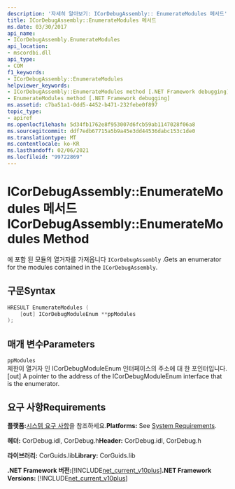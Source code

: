 ```yaml
---
description: '자세히 알아보기: ICorDebugAssembly:: EnumerateModules 메서드'
title: ICorDebugAssembly::EnumerateModules 메서드
ms.date: 03/30/2017
api_name:
- ICorDebugAssembly.EnumerateModules
api_location:
- mscordbi.dll
api_type:
- COM
f1_keywords:
- ICorDebugAssembly::EnumerateModules
helpviewer_keywords:
- ICorDebugAssembly::EnumerateModules method [.NET Framework debugging]
- EnumerateModules method [.NET Framework debugging]
ms.assetid: c7ba51a1-0dd5-4452-b471-232febe0f897
topic_type:
- apiref
ms.openlocfilehash: 5d34fb1762e8f953007d6fcb59ab1147028f06a8
ms.sourcegitcommit: ddf7edb67715a5b9a45e3dd44536dabc153c1de0
ms.translationtype: MT
ms.contentlocale: ko-KR
ms.lasthandoff: 02/06/2021
ms.locfileid: "99722869"
---
```

# <a name="icordebugassemblyenumeratemodules-method"></a><span data-ttu-id="1ca45-103">ICorDebugAssembly::EnumerateModules 메서드</span><span class="sxs-lookup"><span data-stu-id="1ca45-103">ICorDebugAssembly::EnumerateModules Method</span></span>

<span data-ttu-id="1ca45-104">에 포함 된 모듈의 열거자를 가져옵니다 `ICorDebugAssembly` .</span><span class="sxs-lookup"><span data-stu-id="1ca45-104">Gets an enumerator for the modules contained in the `ICorDebugAssembly`.</span></span>  
  
## <a name="syntax"></a><span data-ttu-id="1ca45-105">구문</span><span class="sxs-lookup"><span data-stu-id="1ca45-105">Syntax</span></span>  
  
```cpp  
HRESULT EnumerateModules (  
    [out] ICorDebugModuleEnum **ppModules  
);  
```  
  
## <a name="parameters"></a><span data-ttu-id="1ca45-106">매개 변수</span><span class="sxs-lookup"><span data-stu-id="1ca45-106">Parameters</span></span>  

 `ppModules`  
 <span data-ttu-id="1ca45-107">제한이 열거자 인 ICorDebugModuleEnum 인터페이스의 주소에 대 한 포인터입니다.</span><span class="sxs-lookup"><span data-stu-id="1ca45-107">[out] A pointer to the address of the ICorDebugModuleEnum interface that is the enumerator.</span></span>  
  
## <a name="requirements"></a><span data-ttu-id="1ca45-108">요구 사항</span><span class="sxs-lookup"><span data-stu-id="1ca45-108">Requirements</span></span>  

 <span data-ttu-id="1ca45-109">**플랫폼:**[시스템 요구 사항](../../get-started/system-requirements.md)을 참조하세요.</span><span class="sxs-lookup"><span data-stu-id="1ca45-109">**Platforms:** See [System Requirements](../../get-started/system-requirements.md).</span></span>  
  
 <span data-ttu-id="1ca45-110">**헤더:** CorDebug.idl, CorDebug.h</span><span class="sxs-lookup"><span data-stu-id="1ca45-110">**Header:** CorDebug.idl, CorDebug.h</span></span>  
  
 <span data-ttu-id="1ca45-111">**라이브러리:** CorGuids.lib</span><span class="sxs-lookup"><span data-stu-id="1ca45-111">**Library:** CorGuids.lib</span></span>  
  
 <span data-ttu-id="1ca45-112">**.NET Framework 버전:**[!INCLUDE[net_current_v10plus](../../../../includes/net-current-v10plus-md.md)]</span><span class="sxs-lookup"><span data-stu-id="1ca45-112">**.NET Framework Versions:** [!INCLUDE[net_current_v10plus](../../../../includes/net-current-v10plus-md.md)]</span></span>
